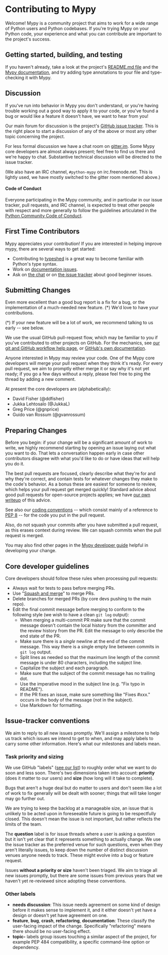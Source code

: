 Contributing to Mypy
====================

Welcome!  Mypy is a community project that aims to work for a wide
range of Python users and Python codebases.  If you're trying Mypy on
your Python code, your experience and what you can contribute are
important to the project's success.


Getting started, building, and testing
--------------------------------------

If you haven't already, take a look at the project's
[README.md file](README.md)
and the [Mypy documentation](http://mypy.readthedocs.io/en/latest/),
and try adding type annotations to your file and type-checking it with Mypy.


Discussion
----------

If you've run into behavior in Mypy you don't understand, or you're
having trouble working out a good way to apply it to your code, or
you've found a bug or would like a feature it doesn't have, we want to
hear from you!

Our main forum for discussion is the project's [GitHub issue
tracker](https://github.com/python/mypy/issues).  This is the right
place to start a discussion of any of the above or most any other
topic concerning the project.

For less formal discussion we have a chat room on
[gitter.im](https://gitter.im/python/typing).  Some Mypy core developers
are almost always present; feel free to find us there and we're happy
to chat.  Substantive technical discussion will be directed to the
issue tracker.

(We also have an IRC channel, `#python-mypy` on irc.freenode.net.
This is lightly used, we have mostly switched to the gitter room
mentioned above.)

#### Code of Conduct

Everyone participating in the Mypy community, and in particular in our
issue tracker, pull requests, and IRC channel, is expected to treat
other people with respect and more generally to follow the guidelines
articulated in the [Python Community Code of
Conduct](https://www.python.org/psf/codeofconduct/).

First Time Contributors
-----------------------

Mypy appreciates your contribution! If you are interested in helping improve
mypy, there are several ways to get started:

* Contributing to [typeshed](https://github.com/python/typeshed/issues) is a great way to
become familiar with Python's type syntax.
* Work on [documentation issues](https://github.com/python/mypy/labels/documentation).
* Ask on [the chat](https://gitter.im/python/typing) or on
[the issue tracker](https://github.com/python/mypy/issues) about good beginner issues.

Submitting Changes
------------------

Even more excellent than a good bug report is a fix for a bug, or the
implementation of a much-needed new feature. (*)  We'd love to have
your contributions.

(*) If your new feature will be a lot of work, we recommend talking to
    us early -- see below.

We use the usual GitHub pull-request flow, which may be familiar to
you if you've contributed to other projects on GitHub.  For the mechanics,
see [our git and GitHub workflow help page](https://github.com/python/mypy/wiki/Using-Git-And-GitHub),
or [GitHub's own documentation](https://help.github.com/articles/using-pull-requests/).

Anyone interested in Mypy may review your code.  One of the Mypy core
developers will merge your pull request when they think it's ready.
For every pull request, we aim to promptly either merge it or say why
it's not yet ready; if you go a few days without a reply, please feel
free to ping the thread by adding a new comment.

At present the core developers are (alphabetically):
* David Fisher (@ddfisher)
* Jukka Lehtosalo (@JukkaL)
* Greg Price (@gnprice)
* Guido van Rossum (@gvanrossum)


Preparing Changes
-----------------

Before you begin: if your change will be a significant amount of work
to write, we highly recommend starting by opening an issue laying out
what you want to do.  That lets a conversation happen early in case
other contributors disagree with what you'd like to do or have ideas
that will help you do it.

The best pull requests are focused, clearly describe what they're for
and why they're correct, and contain tests for whatever changes they
make to the code's behavior.  As a bonus these are easiest for someone
to review, which helps your pull request get merged quickly!  Standard
advice about good pull requests for open-source projects applies; we
have [our own writeup](https://github.com/python/mypy/wiki/Good-Pull-Request)
of this advice.

See also our [coding conventions](https://github.com/python/mypy/wiki/Code-Conventions) --
which consist mainly of a reference to
[PEP 8](https://www.python.org/dev/peps/pep-0008/) -- for the code you
put in the pull request.

Also, do not squash your commits after you have submitted a pull request, as this
erases context during review. We can squash commits when the pull request is merged.

You may also find other pages in the
[Mypy developer guide](https://github.com/python/mypy/wiki/Developer-Guides)
helpful in developing your change.


Core developer guidelines
-------------------------

Core developers should follow these rules when processing pull requests:

* Always wait for tests to pass before merging PRs.
* Use "[Squash and merge](https://github.com/blog/2141-squash-your-commits)"
  to merge PRs.
* Delete branches for merged PRs (by core devs pushing to the main repo).
* Edit the final commit message before merging to conform to the following
  style (we wish to have a clean `git log` output):
  * When merging a multi-commit PR make sure that the commit message doesn't
    contain the local history from the committer and the review history from
    the PR. Edit the message to only describe the end state of the PR.
  * Make sure there is a *single* newline at the end of the commit message.
    This way there is a single empty line between commits in `git log`
    output.
  * Split lines as needed so that the maximum line length of the commit
    message is under 80 characters, including the subject line.
  * Capitalize the subject and each paragraph.
  * Make sure that the subject of the commit message has no trailing dot.
  * Use the imperative mood in the subject line (e.g. "Fix typo in README").
  * If the PR fixes an issue, make sure something like "Fixes #xxx." occurs
    in the body of the message (not in the subject).
  * Use Markdown for formatting.


Issue-tracker conventions
-------------------------

We aim to reply to all new issues promptly.  We'll assign a milestone
to help us track which issues we intend to get to when, and may apply
labels to carry some other information.  Here's what our milestones
and labels mean.

### Task priority and sizing

We use GitHub "labels" ([see our
list](https://github.com/python/mypy/labels)) to roughly order what we
want to do soon and less soon.  There's two dimensions taken into
account: **priority** (does it matter to our users) and **size** (how
long will it take to complete).

Bugs that aren't a huge deal but do matter to users and don't seem
like a lot of work to fix generally will be dealt with sooner; things
that will take longer may go further out.

We are trying to keep the backlog at a manageable size, an issue that is
unlikely to be acted upon in foreseeable future is going to be
respectfully closed.  This doesn't mean the issue is not important, but
rather reflects the limits of the team.

The **question** label is for issue threads where a user is asking a
question but it isn't yet clear that it represents something to actually
change.  We use the issue tracker as the preferred venue for such
questions, even when they aren't literally issues, to keep down the
number of distinct discussion venues anyone needs to track.  These might
evolve into a bug or feature request.

Issues **without a priority or size** haven't been triaged.  We aim to
triage all new issues promptly, but there are some issues from previous
years that we haven't yet re-reviewed since adopting these conventions.

### Other labels

* **needs discussion**: This issue needs agreement on some kind of
  design before it makes sense to implement it, and it either doesn't
  yet have a design or doesn't yet have agreement on one.
* **feature**, **bug**, **crash**, **refactoring**, **documentation**:
  These classify the user-facing impact of the change.  Specifically
  "refactoring" means there should be no user-facing effect.
* **topic-** labels group issues touching a similar aspect of the
  project, for example PEP 484 compatibility, a specific command-line
  option or dependency.
